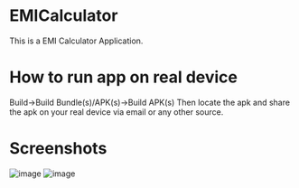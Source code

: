 # EMICalculator
This is a EMI Calculator Application.
# How to run app on real device
Build->Build Bundle(s)/APK(s)->Build APK(s)
Then locate the apk and share the apk on your real device via email or any other source.
# Screenshots
![image](https://user-images.githubusercontent.com/88775253/148224096-2d1fe46d-028e-469f-8646-666389312917.png)
![image](https://user-images.githubusercontent.com/88775253/148224151-8fb56042-d33d-4c1c-806f-2be0f59b1309.png)
